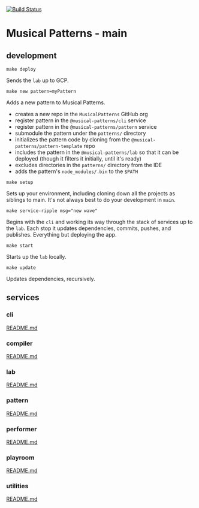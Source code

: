 [![Build Status](https://travis-ci.com/MusicalPatterns/main.svg?branch=master)](https://travis-ci.com/MusicalPatterns/main)

# Musical Patterns - main

## development

`make deploy`

Sends the `lab` up to GCP.

`make new pattern=myPattern`

Adds a new pattern to Musical Patterns.

- creates a new repo in the `MusicalPatterns` GitHub org
- register pattern in the `@musical-patterns/cli` service
- register pattern in the `@musical-patterns/pattern` service
- submodule the pattern under the `patterns/` directory
- initializes the pattern code by cloning from the `@musical-patterns/pattern-template` repo
- includes the pattern in the `@musical-patterns/lab` so that it can be deployed (though it filters it initially, until it's ready)
- excludes directories in the `patterns/` directory from the IDE
- adds the pattern's `node_modules/.bin` to the `$PATH`

`make setup`

Sets up your environment, including cloning down all the projects as siblings to main.
It's not always best to do your development in `main`.

`make service-ripple msg="new wave"`

Begins with the `cli` and working its way through the stack of services up to the `lab`.
Each stop it updates dependencies, commits, pushes, and publishes. Everything but deploying the app.

`make start`

Starts up the `lab` locally.

`make update`

Updates dependencies, recursively.

## services

### cli

[README.md](https://github.com/MusicalPatterns/cli/blob/master/README.md)

### compiler

[README.md](https://github.com/MusicalPatterns/compiler/blob/master/README.md)

### lab

[README.md](https://github.com/MusicalPatterns/lab/blob/master/README.md)

### pattern

[README.md](https://github.com/MusicalPatterns/pattern/blob/master/README.md)

### performer

[README.md](https://github.com/MusicalPatterns/performer/blob/master/README.md)

### playroom

[README.md](https://github.com/MusicalPatterns/playroom/blob/master/README.md)

### utilities

[README.md](https://github.com/MusicalPatterns/utilities/blob/master/README.md)
